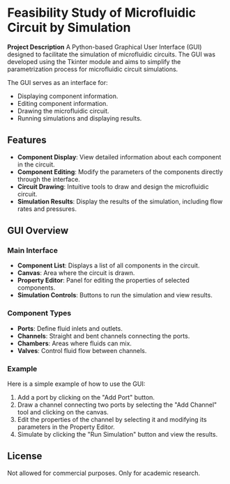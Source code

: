 # Feasibility Study of Microfluidic Circuit by Simulation

**Project Description**
A Python-based Graphical User Interface (GUI) designed to facilitate the simulation of microfluidic circuits. The GUI was developed using the Tkinter module and aims to simplify the parametrization process for microfluidic circuit simulations.

The GUI serves as an interface for:

* Displaying component information.
* Editing component information.
* Drawing the microfluidic circuit.
* Running simulations and displaying results.

## Features
* **Component Display**: View detailed information about each component in the circuit.
* **Component Editing**: Modify the parameters of the components directly through the interface.
* **Circuit Drawing**: Intuitive tools to draw and design the microfluidic circuit.
* **Simulation Results**: Display the results of the simulation, including flow rates and pressures.

## GUI Overview
### Main Interface
* **Component List**: Displays a list of all components in the circuit.
* **Canvas**: Area where the circuit is drawn.
* **Property Editor**: Panel for editing the properties of selected components.
* **Simulation Controls**: Buttons to run the simulation and view results.

### Component Types
* **Ports**: Define fluid inlets and outlets.
* **Channels**: Straight and bent channels connecting the ports.
* **Chambers**: Areas where fluids can mix.
* **Valves**: Control fluid flow between channels.

### Example
Here is a simple example of how to use the GUI:

1. Add a port by clicking on the "Add Port" button.
2. Draw a channel connecting two ports by selecting the "Add Channel" tool and clicking on the canvas.
3. Edit the properties of the channel by selecting it and modifying its parameters in the Property Editor.
4. Simulate by clicking the "Run Simulation" button and view the results.



## License
Not allowed for commercial purposes. Only for academic research.
